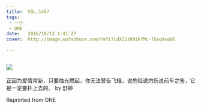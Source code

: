 ```yaml
---
title:	VOL.1467
tags:
 - 一个
 - ONE
date:	2016/10/12 1:41:27
cover:	http://image.wufazhuce.com/Fmfi7LdXZ2zkN1kfMc-TGoq4uoBE

---
```

![](http://image.wufazhuce.com/Fmfi7LdXZ2zkN1kfMc-TGoq4uoBE)
---

正因为爱情常新，只要烛光燃起，你无法警告飞蛾，说危险说灼伤说前车之鉴，它是一定要扑上去的。 by 舒婷
 
Reprinted from ONE
